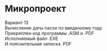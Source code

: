 # Микропроект
Вариант 13 \
Вычисление даты пасхи по введенному году \
Прикреплен код программы .ASM и .PDF \
Исполняемый файл .EXE \
И пояснительная записка .PDF 
